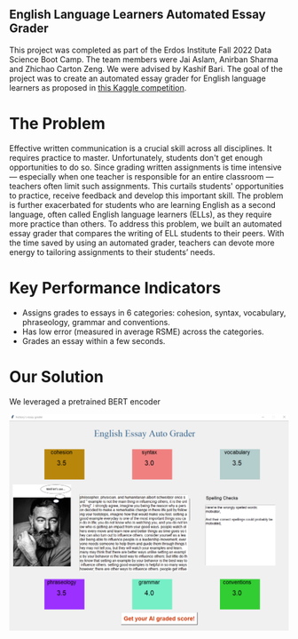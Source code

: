 ## English Language Learners Automated Essay Grader

This project was completed as part of the Erdos Institute Fall 2022 Data Science Boot Camp. The team members were Jai Aslam, Anirban Sharma and Zhichao Carton Zeng. We were advised by Kashif Bari. The goal of the project was to create an automated essay grader for English language learners as proposed in [this Kaggle competition](https://www.kaggle.com/competitions/feedback-prize-english-language-learning/data).

# The Problem

Effective written communication is a crucial skill across all disciplines. It requires practice to master. Unfortunately, students don't get enough opportunities to do so. Since grading written assignments is time intensive — especially when one teacher is responsible for an entire classroom — teachers often limit such assignments. This curtails students' opportunities to practice, receive feedback and develop this important skill. The problem is further exacerbated for students who are learning English as a second language, often called English language learners (ELLs), as they require more practice than others. To address this problem, we built an automated essay grader that compares the writing of ELL students to their peers. With the time saved by using an automated grader, teachers can devote more energy to tailoring assignments to their students’ needs. 

# Key Performance Indicators 

* Assigns grades to essays in 6 categories: cohesion, syntax, vocabulary, phraseology, grammar and conventions. 
* Has low error (measured in average RSME) across the categories.
* Grades an essay within a few seconds.


# Our Solution

We leveraged a pretrained BERT encoder


![Screenshot](documents/images/guiexample.png)
